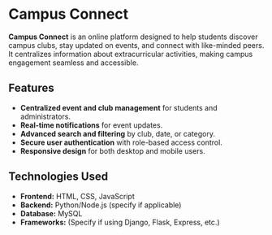 # Campus Connect

**Campus Connect** is an online platform designed to help students discover campus clubs, stay updated on events, and connect with like-minded peers. It centralizes information about extracurricular activities, making campus engagement seamless and accessible.

## Features
- **Centralized event and club management** for students and administrators.
- **Real-time notifications** for event updates.
- **Advanced search and filtering** by club, date, or category.
- **Secure user authentication** with role-based access control.
- **Responsive design** for both desktop and mobile users.

## Technologies Used
- **Frontend:** HTML, CSS, JavaScript
- **Backend:** Python/Node.js (specify if applicable)
- **Database:** MySQL
- **Frameworks:** (Specify if using Django, Flask, Express, etc.)
